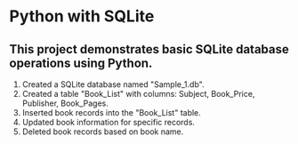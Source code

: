 # Python with SQLite

## This project demonstrates basic SQLite database operations using Python.

1. Created a SQLite database named "Sample_1.db".
2. Created a table "Book_List" with columns: Subject, Book_Price, Publisher, Book_Pages.
3. Inserted book records into the "Book_List" table.
4. Updated book information for specific records.
5. Deleted book records based on book name.


